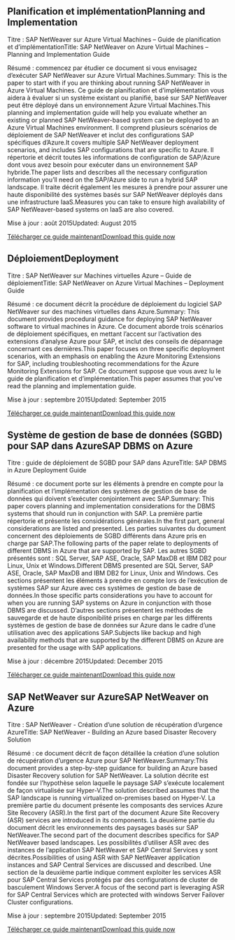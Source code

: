 
## <a name="planning-and-implementation"></a><span data-ttu-id="123f8-101">Planification et implémentation</span><span class="sxs-lookup"><span data-stu-id="123f8-101">Planning and Implementation</span></span>
<span data-ttu-id="123f8-102">Titre : SAP NetWeaver sur Azure Virtual Machines – Guide de planification et d’implémentation</span><span class="sxs-lookup"><span data-stu-id="123f8-102">Title: SAP NetWeaver on Azure Virtual Machines – Planning and Implementation Guide</span></span>

<span data-ttu-id="123f8-103">Résumé : commencez par étudier ce document si vous envisagez d’exécuter SAP NetWeaver sur Azure Virtual Machines.</span><span class="sxs-lookup"><span data-stu-id="123f8-103">Summary: This is the paper to start with if you are thinking about running SAP NetWeaver in Azure Virtual Machines.</span></span> <span data-ttu-id="123f8-104">Ce guide de planification et d’implémentation vous aidera à évaluer si un système existant ou planifié, basé sur SAP NetWeaver peut être déployé dans un environnement Azure Virtual Machines.</span><span class="sxs-lookup"><span data-stu-id="123f8-104">This planning and implementation guide will help you evaluate whether an existing or planned SAP NetWeaver-based system can be deployed to an Azure Virtual Machines environment.</span></span> <span data-ttu-id="123f8-105">Il comprend plusieurs scénarios de déploiement de SAP NetWeaver et inclut des configurations SAP spécifiques d’Azure.</span><span class="sxs-lookup"><span data-stu-id="123f8-105">It covers multiple SAP NetWeaver deployment scenarios, and includes SAP configurations that are specific to Azure.</span></span> <span data-ttu-id="123f8-106">Il répertorie et décrit toutes les informations de configuration de SAP/Azure dont vous avez besoin pour exécuter dans un environnement SAP hybride.</span><span class="sxs-lookup"><span data-stu-id="123f8-106">The paper lists and describes all the necessary configuration information you’ll need on the SAP/Azure side to run a hybrid SAP landscape.</span></span> <span data-ttu-id="123f8-107">Il traite décrit également les mesures à prendre pour assurer une haute disponibilité des systèmes basés sur SAP NetWeaver déployés dans une infrastructure IaaS.</span><span class="sxs-lookup"><span data-stu-id="123f8-107">Measures you can take to ensure high availability of SAP NetWeaver-based systems on IaaS are also covered.</span></span>

<span data-ttu-id="123f8-108">Mise à jour : août 2015</span><span class="sxs-lookup"><span data-stu-id="123f8-108">Updated: August 2015</span></span>

[<span data-ttu-id="123f8-109">Télécharger ce guide maintenant</span><span class="sxs-lookup"><span data-stu-id="123f8-109">Download this guide now</span></span>](http://go.microsoft.com/fwlink/?LinkId=397963)

## <a name="deployment"></a><span data-ttu-id="123f8-110">Déploiement</span><span class="sxs-lookup"><span data-stu-id="123f8-110">Deployment</span></span>
<span data-ttu-id="123f8-111">Titre : SAP NetWeaver sur Machines virtuelles Azure – Guide de déploiement</span><span class="sxs-lookup"><span data-stu-id="123f8-111">Title: SAP NetWeaver on Azure Virtual Machines – Deployment Guide</span></span>

<span data-ttu-id="123f8-112">Résumé : ce document décrit la procédure de déploiement du logiciel SAP NetWeaver sur des machines virtuelles dans Azure.</span><span class="sxs-lookup"><span data-stu-id="123f8-112">Summary: This document provides procedural guidance for deploying SAP NetWeaver software to virtual machines in Azure.</span></span> <span data-ttu-id="123f8-113">Ce document aborde trois scénarios de déploiement spécifiques, en mettant l’accent sur l’activation des extensions d’analyse Azure pour SAP, et inclut des conseils de dépannage concernant ces dernières.</span><span class="sxs-lookup"><span data-stu-id="123f8-113">This paper focuses on three specific deployment scenarios, with an emphasis on enabling the Azure Monitoring Extensions for SAP, including troubleshooting recommendations for the Azure Monitoring Extensions for SAP.</span></span> <span data-ttu-id="123f8-114">Ce document suppose que vous avez lu le guide de planification et d’implémentation.</span><span class="sxs-lookup"><span data-stu-id="123f8-114">This paper assumes that you’ve read the planning and implementation guide.</span></span>

<span data-ttu-id="123f8-115">Mise à jour : septembre 2015</span><span class="sxs-lookup"><span data-stu-id="123f8-115">Updated: September 2015</span></span>

[<span data-ttu-id="123f8-116">Télécharger ce guide maintenant</span><span class="sxs-lookup"><span data-stu-id="123f8-116">Download this guide now</span></span>](http://go.microsoft.com/fwlink/?LinkId=397964)

## <a name="sap-dbms-on-azure"></a><span data-ttu-id="123f8-117">Système de gestion de base de données (SGBD) pour SAP dans Azure</span><span class="sxs-lookup"><span data-stu-id="123f8-117">SAP DBMS on Azure</span></span>
<span data-ttu-id="123f8-118">Titre : guide de déploiement de SGBD pour SAP dans Azure</span><span class="sxs-lookup"><span data-stu-id="123f8-118">Title: SAP DBMS in Azure Deployment Guide</span></span>

<span data-ttu-id="123f8-119">Résumé : ce document porte sur les éléments à prendre en compte pour la planification et l’implémentation des systèmes de gestion de base de données qui doivent s’exécuter conjointement avec SAP.</span><span class="sxs-lookup"><span data-stu-id="123f8-119">Summary: This paper covers planning and implementation considerations for the DBMS systems that should run in conjunction with SAP.</span></span> <span data-ttu-id="123f8-120">La première partie répertorie et présente les considérations générales.</span><span class="sxs-lookup"><span data-stu-id="123f8-120">In the first part, general considerations are listed and presented.</span></span> <span data-ttu-id="123f8-121">Les parties suivantes du document concernent des déploiements de SGBD différents dans Azure pris en charge par SAP.</span><span class="sxs-lookup"><span data-stu-id="123f8-121">The following parts of the paper relate to deployments of different DBMS in Azure that are supported by SAP.</span></span> <span data-ttu-id="123f8-122">Les autres SGBD présentés sont : SQL Server, SAP ASE, Oracle, SAP MaxDB et IBM DB2 pour Linux, Unix et Windows.</span><span class="sxs-lookup"><span data-stu-id="123f8-122">Different DBMS presented are SQL Server, SAP ASE, Oracle, SAP MaxDB and IBM DB2 for Linux, Unix and Windows.</span></span> <span data-ttu-id="123f8-123">Ces sections présentent les éléments à prendre en compte lors de l’exécution de systèmes SAP sur Azure avec ces systèmes de gestion de base de données.</span><span class="sxs-lookup"><span data-stu-id="123f8-123">In those specific parts considerations you have to account for when you are running SAP systems on Azure in conjunction with those DBMS are discussed.</span></span> <span data-ttu-id="123f8-124">D’autres sections présentent les méthodes de sauvegarde et de haute disponibilité prises en charge par les différents systèmes de gestion de base de données sur Azure dans le cadre d’une utilisation avec des applications SAP.</span><span class="sxs-lookup"><span data-stu-id="123f8-124">Subjects like backup and high availability methods that are supported by the different DBMS on Azure are presented for the usage with SAP applications.</span></span>

<span data-ttu-id="123f8-125">Mise à jour : décembre 2015</span><span class="sxs-lookup"><span data-stu-id="123f8-125">Updated: December 2015</span></span>

[<span data-ttu-id="123f8-126">Télécharger ce guide maintenant</span><span class="sxs-lookup"><span data-stu-id="123f8-126">Download this guide now</span></span>](http://go.microsoft.com/fwlink/?LinkId=397965)

## <a name="sap-netweaver-on-azure"></a><span data-ttu-id="123f8-127">SAP NetWeaver sur Azure</span><span class="sxs-lookup"><span data-stu-id="123f8-127">SAP NetWeaver on Azure</span></span>
<span data-ttu-id="123f8-128">Titre : SAP NetWeaver - Création d’une solution de récupération d’urgence Azure</span><span class="sxs-lookup"><span data-stu-id="123f8-128">Title: SAP NetWeaver - Building an Azure based Disaster Recovery Solution</span></span>

<span data-ttu-id="123f8-129">Résumé : ce document décrit de façon détaillée la création d’une solution de récupération d’urgence Azure pour SAP NetWeaver.</span><span class="sxs-lookup"><span data-stu-id="123f8-129">Summary:This document provides a step-by-step guidance for building an Azure based Disaster Recovery solution for SAP NetWeaver.</span></span> <span data-ttu-id="123f8-130">La solution décrite est fondée sur l’hypothèse selon laquelle le paysage SAP s’exécute localement de façon virtualisée sur Hyper-V.</span><span class="sxs-lookup"><span data-stu-id="123f8-130">The solution described assumes that the SAP landscape is running virtualized on-premises based on Hyper-V.</span></span> <span data-ttu-id="123f8-131">La première partie du document présente les composants des services Azure Site Recovery (ASR).</span><span class="sxs-lookup"><span data-stu-id="123f8-131">In the first part of the document Azure Site Recovery (ASR) services are introduced in its components.</span></span> <span data-ttu-id="123f8-132">La deuxième partie du document décrit les environnements des paysages basés sur SAP NetWeaver.</span><span class="sxs-lookup"><span data-stu-id="123f8-132">The second part of the document describes specifics for SAP NetWeaver based landscapes.</span></span> <span data-ttu-id="123f8-133">Les possibilités d’utiliser ASR avec des instances de l’application SAP NetWeaver et SAP Central Services y sont décrites.</span><span class="sxs-lookup"><span data-stu-id="123f8-133">Possibilities of using ASR with SAP NetWeaver application instances and SAP Central Services are discussed and described.</span></span> <span data-ttu-id="123f8-134">Une section de la deuxième partie indique comment exploiter les services ASR pour SAP Central Services protégés par des configurations de cluster de basculement Windows Server.</span><span class="sxs-lookup"><span data-stu-id="123f8-134">A focus of the second part is leveraging ASR for SAP Central Services which are protected with windows Server Failover Cluster configurations.</span></span>

<span data-ttu-id="123f8-135">Mise à jour : septembre 2015</span><span class="sxs-lookup"><span data-stu-id="123f8-135">Updated: September 2015</span></span>

[<span data-ttu-id="123f8-136">Télécharger ce guide maintenant</span><span class="sxs-lookup"><span data-stu-id="123f8-136">Download this guide now</span></span>](http://go.microsoft.com/fwlink/?LinkID=521971)

